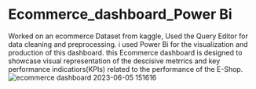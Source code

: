 # Ecommerce_dashboard_Power Bi
Worked on an ecommerce Dataset from kaggle, Used the Query Editor for data cleaning and preprocessing. i used Power Bi for the visualization and production of this dashboard.
this Ecommerce dashboard is designed to showcase visual representation of the descisive metrrics and key performance indicatiors(KPIs) related to the performance of the E-Shop.
![ecommerce dashboard 2023-06-05 151616](https://github.com/emmausuwa96/Ecommerce_dashboard/assets/134615235/a2e1ed37-d915-4bbb-bbb6-f660ca6c3f9d)
